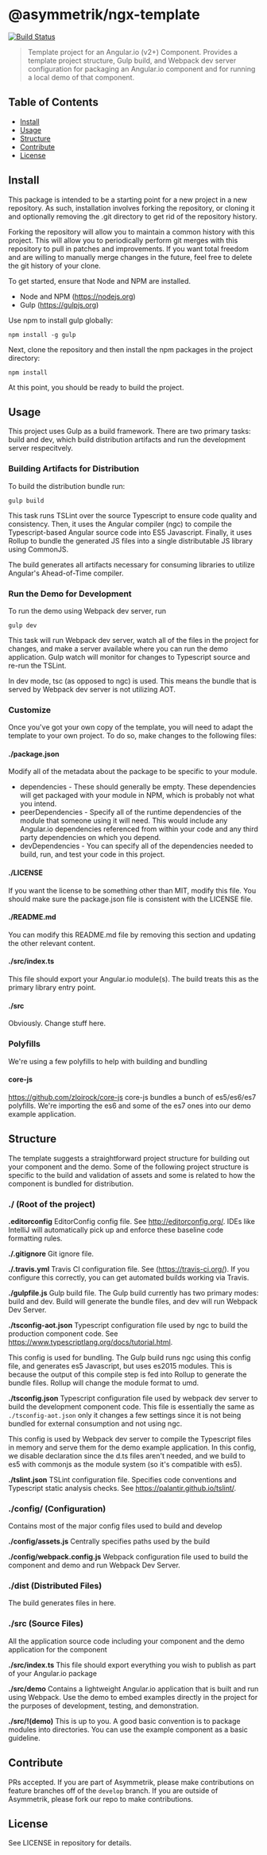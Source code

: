 # @asymmetrik/ngx-template

[![Build Status][travis-image]][travis-url]

[travis-url]: https://travis-ci.org/Asymmetrik/ngx-template/
[travis-image]: https://travis-ci.org/Asymmetrik/ngx-template.svg


> Template project for an Angular.io (v2+) Component.
> Provides a template project structure, Gulp build, and Webpack dev server configuration for packaging an Angular.io component and for running a local demo of that component. 

## Table of Contents
- [Install](#install)
- [Usage](#usage)
- [Structure](#structure)
- [Contribute](#contribute)
- [License](#license)

## Install
This package is intended to be a starting point for a new project in a new repository. As such, installation involves forking the repository, or cloning it and optionally removing the .git directory to get rid of the repository history.

Forking the repository will allow you to maintain a common history with this project. This will allow you to periodically perform git merges with this repository to pull in patches and improvements. If you want total freedom and are willing to manually merge changes in the future, feel free to delete the git history of your clone. 

To get started, ensure that Node and NPM are installed.
* Node and NPM (https://nodejs.org)
* Gulp (https://gulpjs.org)

Use npm to install gulp globally:
```
npm install -g gulp
```

Next, clone the repository and then install the npm packages in the project directory: 
```
npm install
```

At this point, you should be ready to build the project.


## Usage
This project uses Gulp as a build framework. There are two primary tasks: build and dev, which build distribution artifacts and run the development server respecitvely. 

### Building Artifacts for Distribution
To build the distribution bundle run:

```
gulp build
```

This task runs TSLint over the source Typescript to ensure code quality and consistency. 
Then, it uses the Angular compiler (ngc) to compile the Typescript-based Angular source code into ES5 Javascript.
Finally, it uses Rollup to bundle the generated JS files into a single distributable JS library using CommonJS.

The build generates all artifacts necessary for consuming libraries to utilize Angular's Ahead-of-Time compiler.


### Run the Demo for Development
To run the demo using Webpack dev server, run
```
gulp dev
```

This task will run Webpack dev server, watch all of the files in the project for changes, and make a server available where you can run the demo application.
Gulp watch will monitor for changes to Typescript source and re-run the TSLint.

In dev mode, tsc (as opposed to ngc) is used. This means the bundle that is served by Webpack dev server is not utilizing AOT.

### Customize
Once you've got your own copy of the template, you will need to adapt the template to your own project. To do so, make changes to the following files:

#### ./package.json
Modify all of the metadata about the package to be specific to your module.

* dependencies - These should generally be empty. These dependencies will get packaged with your module in NPM, which is probably not what you intend.
* peerDependencies - Specify all of the runtime dependencies of the module that someone using it will need. This would include any Angular.io dependencies referenced from within your code and any third party dependencies on which you depend.
* devDependencies - You can specify all of the dependencies needed to build, run, and test your code in this project.

#### ./LICENSE
If you want the license to be something other than MIT, modify this file. You should make sure the package.json file is consistent with the LICENSE file.

#### ./README.md
You can modify this README.md file by removing this section and updating the other relevant content.

#### ./src/index.ts
This file should export your Angular.io module(s). The build treats this as the primary library entry point. 

#### ./src
Obviously. Change stuff here.

### Polyfills
We're using a few polyfills to help with building and bundling

#### core-js
https://github.com/zloirock/core-js
core-js bundles a bunch of es5/es6/es7 polyfills. We're importing the es6 and some of the es7 ones into our demo example application.


## Structure
The template suggests a straightforward project structure for building out your component and the demo. Some of the following project structure is specific to the build and validation of assets and some is related to how the component is bundled for distribution.

### ./ (Root of the project)
**.editorconfig**
EditorConfig config file. See http://editorconfig.org/. IDEs like IntelliJ will automatically pick up and enforce these baseline code formatting rules.

**./.gitignore**
Git ignore file.

**./.travis.yml**
Travis CI configuration file. See (https://travis-ci.org/). If you configure this correctly, you can get automated builds working via Travis.

**./gulpfile.js**
Gulp build file. The Gulp build currently has two primary modes: build and dev. Build will generate the bundle files, and dev will run Webpack Dev Server.

**./tsconfig-aot.json**
Typescript configuration file used by ngc to build the production component code. See https://www.typescriptlang.org/docs/tutorial.html.

This config is used for bundling. The Gulp build runs ngc using this config file, and generates es5 Javascript, but uses es2015 modules. This is because the output of this compile step is fed into Rollup to generate the bundle files. Rollup will change the module format to umd. 


**./tsconfig.json**
Typescript configuration file used by webpack dev server to build the development component code. This file is essentially the same as ```./tsconfig-aot.json``` only it changes a few settings since it is not being bundled for external consumption and not using ngc.

This config is used by Webpack dev server to compile the Typescript files in memory and serve them for the demo example application. In this config, we disable declaration since the d.ts files aren't needed, and we build to es5 with commonjs as the module system (so it's compatible with es5).

**./tslint.json**
TSLint configuration file. Specifies code conventions and Typescript static analysis checks. See https://palantir.github.io/tslint/.


### ./config/ (Configuration)
Contains most of the major config files used to build and develop

**./config/assets.js**
Centrally specifies paths used by the build

**./config/webpack.config.js**
Webpack configuration file used to build the component and demo and run Webpack Dev Server.


### ./dist (Distributed Files)
The build generates files in here.


### ./src (Source Files)
All the application source code including your component and the demo application for the component

**./src/index.ts**
This file should export everything you wish to publish as part of your Angular.io package 

**./src/demo**
Contains a lightweight Angular.io application that is built and run using Webpack. Use the demo to embed examples directly in the project for the purposes of development, testing, and demonstration.

**./src/!(demo)**
This is up to you. A good basic convention is to package modules into directories. You can use the example component as a basic guideline.

## Contribute
PRs accepted. If you are part of Asymmetrik, please make contributions on feature branches off of the ```develop``` branch. If you are outside of Asymmetrik, please fork our repo to make contributions.

## License
See LICENSE in repository for details.
